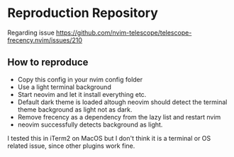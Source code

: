 # Reproduction Repository

Regarding issue https://github.com/nvim-telescope/telescope-frecency.nvim/issues/210

## How to reproduce

* Copy this config in your nvim config folder
* Use a light terminal background
* Start neovim and let it install everything etc.
* Default dark theme is loaded altough neovim should detect the terminal theme background as light not as dark.
* Remove frecency as a dependency from the lazy list and restart nvim
* neovim successfully detects background as light.

I tested this in iTerm2 on MacOS but I don't think it is a terminal or OS related issue, since other plugins work fine.
